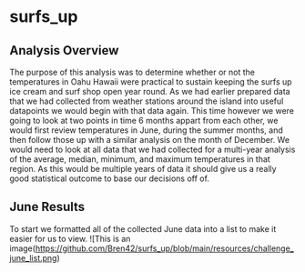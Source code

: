 # surfs_up

## Analysis Overview

The purpose of this analysis was to determine whether or not the temperatures in Oahu Hawaii were practical to sustain keeping the surfs up ice cream and surf shop open year round.
  As we had earlier prepared data that we had collected from weather stations around the island into useful datapoints we would begin with that data again. This time however we were going to look at two points in time 6 months appart from each other, we would first review temperatures in June, during the summer months, and then follow those up with a similar analysis on the month of December. We would need to look at all data that we had collected for a multi-year analysis of the average, median, minimum, and maximum temperatures in that region. As this would be multiple years of data it should give us a really good statistical outcome to base our decisions off of.
  
  ## June Results
  To start we formatted all of the collected June data into a list to make it easier for us to view.
  ![This is an image(https://github.com/Bren42/surfs_up/blob/main/resources/challenge_june_list.png)
